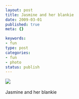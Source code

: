 ```yaml
--- 
layout: post
title: Jasmine and her blankie
date: 2009-03-01
published: true
meta: {}

keywords: 
- fun
type: post
categories: 
- fun
- photo
status: publish
---
```

![](http://media.eick.us/2011/05/4Lbi8pbnEkjue1hii5q8BC4Uo1_500.jpg)<br /><br />Jasmine and her blankie
